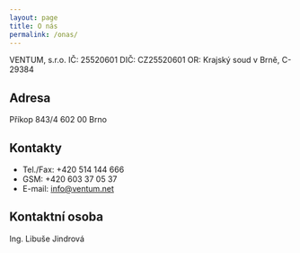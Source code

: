 ```yaml
---
layout: page
title: O nás
permalink: /onas/
---
```



VENTUM, s.r.o. 
IČ: 25520601 
DIČ: CZ25520601 
OR: Krajský soud v Brně, C-29384 


## Adresa 

Příkop 843/4 
602 00 Brno 


## Kontakty 
* Tel./Fax: +420 514 144 666 
* GSM: +420 603 37 05 37 
* E-mail: info@ventum.net 

## Kontaktní osoba 
Ing. Libuše Jindrová 

